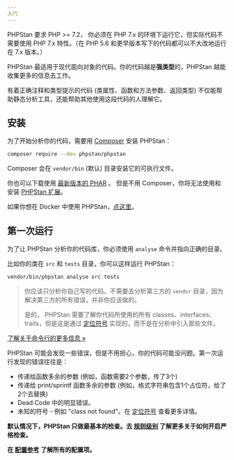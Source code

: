 ```yaml
---
入门
---
```


PHPStan 要求 PHP >= 7.2， 你必须在 PHP 7.x 的环境下运行它，但实际代码不需要使用 PHP 7.x 特性。（在 PHP 5.6 和更早版本写下的代码都可以不大改地运行在 7.x 版本。）

PHPStan 最适用于现代面向对象的代码。你的代码越是**强类型**的，PHPStan 越能收集更多的信息去工作。

有着正确注释和类型提示的代码 (类属性、函数和方法参数、返回类型) 不仅能帮助静态分析工具，还能帮助其他使用这段代码的人理解它。

安装
-------------

为了开始分析你的代码，需要用 [Composer](https://getcomposer.org/) 安装 PHPStan：

```bash
composer require --dev phpstan/phpstan
```

Composer 会在 `vendor/bin` (默认) 目录安装它的可执行文件。

你也可以下载使用 [最新版本的 PHAR](https://github.com/phpstan/phpstan/releases) 。 但是不用 Composer，你将无法使用和安装 [PHPStan 扩展](/用户指南/11.扩展库.md)。

如果你想在 Docker 中使用 PHPStan，[点这里](https://phpstan.org/user-guide/docker)。

第一次运行
-------------

为了让 PHPStan 分析你的代码库，你必须使用 `analyse` 命令并指向正确的目录。

比如你的类在 `src` 和 `tests` 目录，你可以这样运行 PHPStan：

```bash
vendor/bin/phpstan analyse src tests
```

>你应该只分析你自己写的代码。不需要去分析第三方的 `vendor` 目录，因为解决第三方的所有错误，并非你应该做的。
>
>是的， PHPStan 需要了解你代码所使用的所有 classes、interfaces、traits，但是这是通过 [定位符号](用户指南/05.定位符号.md) 实现的，而不是在分析中引入那些文件。


[了解关于命令行的更多信息 »](用户指南/02.命令行用法.md)

PHPStan 可能会发现一些错误，但是不用担心，你的代码可能没问题。第一次运行发现的错误往往是：

* 传递给函数多余的参数 (例如，函数需要2个参数，传了3个)
* 传递给 print/sprintf 函数多余的参数 (例如，格式字符串包含1个占位符，给了2个去替换)
* Dead Code 中的明显错误。
* 未知的符号 - 例如 "class not found"。在 [定位符号](用户指南/05.定位符号.md) 查看更多详情。

**默认情况下，PHPStan 只做最基本的检查。去 [规则级别](用户指南/03.规则级别.md) 了解更多关于如何开启严格检查。**

**在 [配置参考](https://phpstan.org/config-reference) 了解所有的配置项。**
